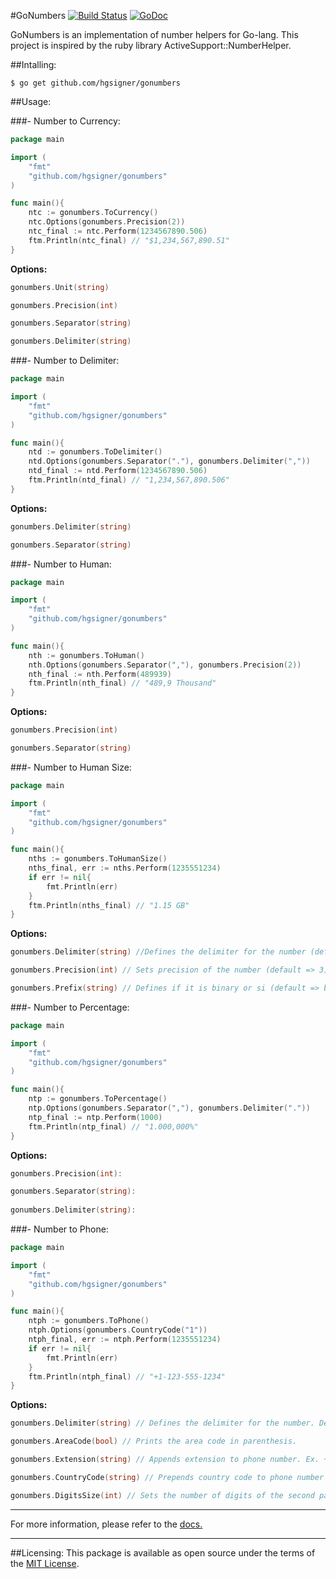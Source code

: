 #GoNumbers [![Build Status](https://travis-ci.org/hgsigner/gonumbers.svg?branch=master)](https://travis-ci.org/hgsigner/gonumbers) [![GoDoc](https://godoc.org/github.com/hgsigner/gonumbers?status.svg)](https://godoc.org/github.com/hgsigner/gonumbers)

GoNumbers is an implementation of number helpers for Go-lang. This project is inspired by the ruby library ActiveSupport::NumberHelper.

##Intalling:

```
$ go get github.com/hgsigner/gonumbers
```

##Usage:

###- Number to Currency:

```go
package main

import (
	"fmt"
	"github.com/hgsigner/gonumbers"
)

func main(){
	ntc := gonumbers.ToCurrency()
	ntc.Options(gonumbers.Precision(2))
	ntc_final := ntc.Perform(1234567890.506)
	ftm.Println(ntc_final) // "$1,234,567,890.51"
}
```

**Options:**

```go
gonumbers.Unit(string) 

gonumbers.Precision(int) 

gonumbers.Separator(string) 

gonumbers.Delimiter(string) 
```

###- Number to Delimiter:

```go
package main

import (
	"fmt"
	"github.com/hgsigner/gonumbers"
)

func main(){
	ntd := gonumbers.ToDelimiter()
	ntd.Options(gonumbers.Separator("."), gonumbers.Delimiter(","))
	ntd_final := ntd.Perform(1234567890.506)
	ftm.Println(ntd_final) // "1,234,567,890.506"
}
```

**Options:**

```go
gonumbers.Delimiter(string)

gonumbers.Separator(string) 
```

###- Number to Human:

```go
package main

import (
	"fmt"
	"github.com/hgsigner/gonumbers"
)

func main(){
	nth := gonumbers.ToHuman()
	nth.Options(gonumbers.Separator(","), gonumbers.Precision(2))
	nth_final := nth.Perform(489939)
	ftm.Println(nth_final) // "489,9 Thousand"
}
```

**Options:**

```go
gonumbers.Precision(int) 

gonumbers.Separator(string) 
```

###- Number to Human Size:

```go
package main

import (
	"fmt"
	"github.com/hgsigner/gonumbers"
)

func main(){
	nths := gonumbers.ToHumanSize()
	nths_final, err := nths.Perform(1235551234)
	if err != nil{
		fmt.Println(err)
	}
	ftm.Println(nths_final) // "1.15 GB"
}
```

**Options:**

```go
gonumbers.Delimiter(string) //Defines the delimiter for the number (default => ".")

gonumbers.Precision(int) // Sets precision of the number (default => 3).

gonumbers.Prefix(string) // Defines if it is binary or si (default => binary)
```

###- Number to Percentage:

```go
package main

import (
	"fmt"
	"github.com/hgsigner/gonumbers"
)

func main(){
	ntp := gonumbers.ToPercentage()
	ntp.Options(gonumbers.Separator(","), gonumbers.Delimiter("."))
	ntp_final := ntp.Perform(1000)
	ftm.Println(ntp_final) // "1.000,000%"
}
```

**Options:**

```go
gonumbers.Precision(int):

gonumbers.Separator(string):
 
gonumbers.Delimiter(string):
```

###- Number to Phone:

```go
package main

import (
	"fmt"
	"github.com/hgsigner/gonumbers"
)

func main(){
	ntph := gonumbers.ToPhone()
	ntph.Options(gonumbers.CountryCode("1"))
	ntph_final, err := ntph.Perform(1235551234)
	if err != nil{
		fmt.Println(err)
	}
	ftm.Println(ntph_final) // "+1-123-555-1234"
}
```

**Options:**

```go
gonumbers.Delimiter(string) // Defines the delimiter for the number. Default is "-"

gonumbers.AreaCode(bool) // Prints the area code in parenthesis.

gonumbers.Extension(string) // Appends extension to phone number. Ex. +1(123) 555-6789 x 4545

gonumbers.CountryCode(string) // Prepends country code to phone number (ex. +1)

gonumbers.DigitsSize(int) // Sets the number of digits of the second part of the phone (digits_count:5). Ex. 1234555556789 => 1234-55555-6789
```

- - -
For more information, please refer to the [docs.](https://godoc.org/github.com/hgsigner/gonumbers)
- - -
##Licensing:
This package is available as open source under the terms of the [MIT License](http://opensource.org/licenses/MIT).
